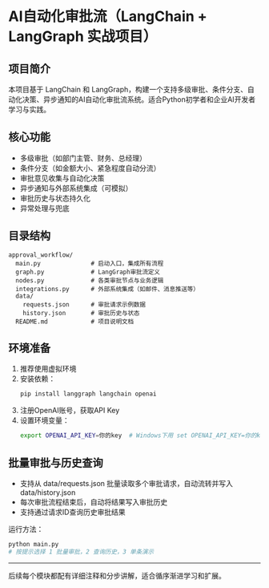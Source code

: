 # AI自动化审批流（LangChain + LangGraph 实战项目）

## 项目简介
本项目基于 LangChain 和 LangGraph，构建一个支持多级审批、条件分支、自动化决策、异步通知的AI自动化审批流系统。适合Python初学者和企业AI开发者学习与实践。

## 核心功能
- 多级审批（如部门主管、财务、总经理）
- 条件分支（如金额大小、紧急程度自动分流）
- 审批意见收集与自动化决策
- 异步通知与外部系统集成（可模拟）
- 审批历史与状态持久化
- 异常处理与兜底

## 目录结构
```
approval_workflow/
  main.py              # 启动入口，集成所有流程
  graph.py             # LangGraph审批流定义
  nodes.py             # 各类审批节点与业务逻辑
  integrations.py      # 外部系统集成（如邮件、消息推送等）
  data/
    requests.json      # 审批请求示例数据
    history.json       # 审批历史与状态
  README.md            # 项目说明文档
```

## 环境准备
1. 推荐使用虚拟环境
2. 安装依赖：
   ```bash
   pip install langgraph langchain openai
   ```
3. 注册OpenAI账号，获取API Key
4. 设置环境变量：
   ```bash
   export OPENAI_API_KEY=你的key  # Windows下用 set OPENAI_API_KEY=你的key
   ```

## 批量审批与历史查询
- 支持从 data/requests.json 批量读取多个审批请求，自动流转并写入 data/history.json
- 每次审批流程结束后，自动将结果写入审批历史
- 支持通过请求ID查询历史审批结果

运行方法：
```bash
python main.py
# 按提示选择 1 批量审批，2 查询历史，3 单条演示
```

---

后续每个模块都配有详细注释和分步讲解，适合循序渐进学习和扩展。 